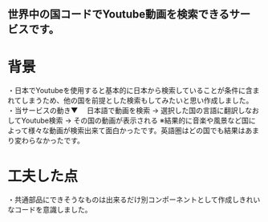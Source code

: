 ## 世界中の国コードでYoutube動画を検索できるサービスです。

# 背景
・日本でYoutubeを使用すると基本的に日本から検索していることが条件に含まれてしまうため、他の国を前提とした検索もしてみたいと思い作成しました。
・当サービスの動き▼
　日本語で動画を検索 → 選択した国の言語に翻訳しなおしてYoutube検索 → その国の動画が表示される
※結果的に音楽や風景など国によって様々な動画が検索出来て面白かったです。英語圏はどの国でも結果はあまり変わらなかったです。

# 工夫した点
・共通部品にできそうなものは出来るだけ別コンポーネントとして作成しきれいなコードを意識しました。